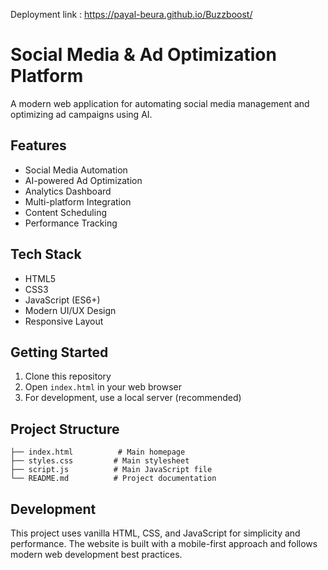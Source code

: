 Deployment link : https://payal-beura.github.io/Buzzboost/





# Social Media & Ad Optimization Platform

A modern web application for automating social media management and optimizing ad campaigns using AI.

## Features

- Social Media Automation
- AI-powered Ad Optimization
- Analytics Dashboard
- Multi-platform Integration
- Content Scheduling
- Performance Tracking

## Tech Stack

- HTML5
- CSS3
- JavaScript (ES6+)
- Modern UI/UX Design
- Responsive Layout

## Getting Started

1. Clone this repository
2. Open `index.html` in your web browser
3. For development, use a local server (recommended)

## Project Structure

```
├── index.html          # Main homepage
├── styles.css         # Main stylesheet
├── script.js          # Main JavaScript file
└── README.md          # Project documentation
```

## Development

This project uses vanilla HTML, CSS, and JavaScript for simplicity and performance. The website is built with a mobile-first approach and follows modern web development best practices. 
